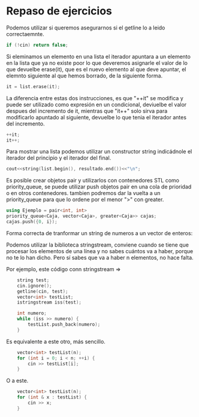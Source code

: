 # Repaso de ejercicios
Podemos utilizar si queremos asegurarnos si el getline lo a leido correctaemnte.
```cpp
if (!cin) return false;
```  

Si eleminamos un elemento en una lista el iterador apuntara a un elemento en la lista que ya no existe poor lo que deveremos asignarle el valor de lo que devuelbe erase(it), que es el nuevo elemento al que deve apuntar, el elemnto siguiente al que hemos borrado, de la siguiente forma.
```cpp
it = list.erase(it);
```  

La diferencia entre estas dos instrucciones, es que "++it" se modifica y puede ser utilizado como expresión en un condicional, deviuelbe el valor despues del incremento de it, mientras que "it++" solo sirva para modificarlo apuntado al siguiente, devuelbe lo que tenia el iterador antes del incremento.
```cpp
++it;
it++;
```  

Para mostrar una lista podemos utilizar un constructor string indicádnole el iterador del principio y el iterador del final.
```cpp
cout<<string(list.begin(), resultado.end())<<"\n";
```  

Es posible crear objetos pair y utilizarlos con contenedores STL como priority_queue, se puede utilizar push objetos pair en una cola de prioridad o en otros contenedores. tambien podremos dar la vuelta a un priority_queue para que lo ordene por el menor ">" con greater.
```cpp
using Ejemplo = pair<int, int>
priority_queue<Caja, vector<Caja>, greater<Caja>> cajas;
cajas.push({0, i});
```

Forma correcta de tranformar un string de numeros a un  vector de enteros:

Podemos utilizar la biblioteca stringstream, conviene cuando se tiene que procesar los elementos de una línea y no sabes cuántos va a haber, porque no te lo han dicho.
Pero sí sabes que va a haber n elementos, no hace falta.

Por ejemplo, este código conn stringstream =>
```cpp
    string test;
    cin.ignore();
    getline(cin, test);
    vector<int> testList;
    istringstream iss(test);

    int numero;
    while (iss >> numero) {
        testList.push_back(numero);
    }
```
Es equivalente a este otro, más sencillo.
```cpp
    vector<int> testList(n);
    for (int i = 0; i < n; ++i) {
        cin >> testList[i];
    }
```
O a este.
```cpp
    vector<int> testList(n);
    for (int & x : testList) {
        cin >> x;
    }
```